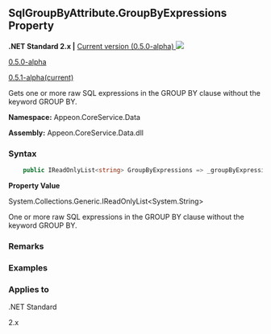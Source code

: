 ## **SqlGroupByAttribute.GroupByExpressions Property**

**.NET Standard 2.x |**  <a href="javascript:void(0)" class="dropdown">Current version (0.5.0-alpha) <img src="~/images/dropdown.png"/></a>

<div class="otherversions"  value="versdiv">

<a href="javascript:void(0)">0.5.0-alpha</a>

<a href="javascript:void(0)">0.5.1-alpha(current)</a>

</div>

Gets one or more raw SQL expressions in the GROUP BY clause without the keyword GROUP BY.

 **Namespace:** Appeon.CoreService.Data

 **Assembly:** Appeon.CoreService.Data.dll

### **Syntax**

```c#
    public IReadOnlyList<string> GroupByExpressions => _groupByExpressions;
```

**Property Value**

System.Collections.Generic.IReadOnlyList<System.String>

One or more raw SQL expressions in the GROUP BY clause without the keyword GROUP BY.

### **Remarks**



### **Examples**



### **Applies to**

.NET Standard 

2.x